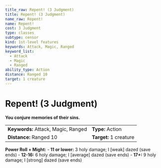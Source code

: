 ```yaml
---
title_raw: Repent! (3 Judgment)
title: Repent! (3 Judgment)
name_raw: Repent!
name: Repent!
cost: 3 Judgment
type: classes
subtype: censor
kind: 1st-level features
keywords: Attack, Magic, Ranged
keyword_list:
  - Attack
  - Magic
  - Ranged
ability_type: Action
distance: Ranged 10
target: 1 creature
---
```


# Repent! (3 Judgment)

**You conjure memories of their sins.**

|                                     |                        |
| :---------------------------------- | :--------------------- |
| **Keywords:** Attack, Magic, Ranged | **Type:** Action       |
| **Distance:** Ranged 10             | **Target:** 1 creature |

**Power Roll + Might:** - **11 or lower:** 3 holy damage; I \[weak\] dazed (save ends) - **12-16:** 6 holy damage; I \[average\] dazed (save ends) - **17+:** 9 holy damage; I \[strong\] dazed (save ends)

